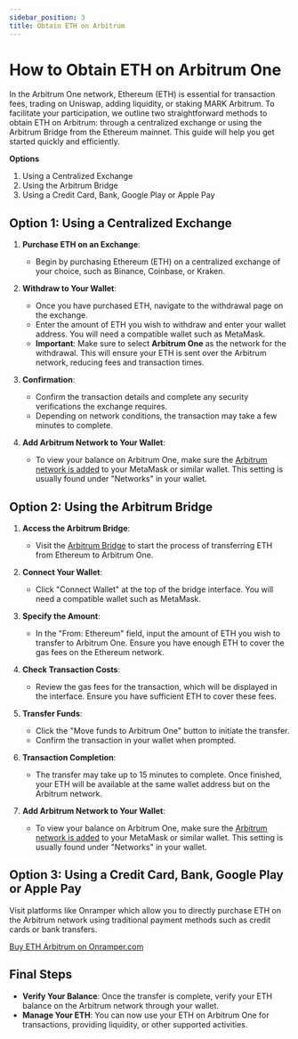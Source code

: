 ```yaml
---
sidebar_position: 3
title: Obtain ETH on Arbitrum
---
```


# How to Obtain ETH on Arbitrum One

In the Arbitrum One network, Ethereum (ETH) is essential for transaction fees, trading on Uniswap, adding liquidity, or staking MARK Arbitrum. To facilitate your participation, we outline two straightforward methods to obtain ETH on Arbitrum: through a centralized exchange or using the Arbitrum Bridge from the Ethereum mainnet. This guide will help you get started quickly and efficiently.

**Options**

1. Using a Centralized Exchange
2. Using the Arbitrum Bridge
3. Using a Credit Card, Bank, Google Play or Apple Pay

## Option 1: Using a Centralized Exchange

1. **Purchase ETH on an Exchange**:
   - Begin by purchasing Ethereum (ETH) on a centralized exchange of your choice, such as Binance, Coinbase, or Kraken.
   
2. **Withdraw to Your Wallet**:
   - Once you have purchased ETH, navigate to the withdrawal page on the exchange.
   - Enter the amount of ETH you wish to withdraw and enter your wallet address. You will need a compatible wallet such as MetaMask.
   - **Important**: Make sure to select **Arbitrum One** as the network for the withdrawal. This will ensure your ETH is sent over the Arbitrum network, reducing fees and transaction times.

3. **Confirmation**:
   - Confirm the transaction details and complete any security verifications the exchange requires.
   - Depending on network conditions, the transaction may take a few minutes to complete.

4. **Add Arbitrum Network to Your Wallet**:
   - To view your balance on Arbitrum One, make sure the [Arbitrum network is added](add-arbitrum-to-metamask.md) to your MetaMask or similar wallet. This setting is usually found under "Networks" in your wallet.

## Option 2: Using the Arbitrum Bridge

1. **Access the Arbitrum Bridge**:
   - Visit the [Arbitrum Bridge](https://bridge.arbitrum.io/?destinationChain=arbitrum-one&sourceChain=ethereum) to start the process of transferring ETH from Ethereum to Arbitrum One.

2. **Connect Your Wallet**:
   - Click "Connect Wallet" at the top of the bridge interface. You will need a compatible wallet such as MetaMask.

3. **Specify the Amount**:
   - In the "From: Ethereum" field, input the amount of ETH you wish to transfer to Arbitrum One. Ensure you have enough ETH to cover the gas fees on the Ethereum network.

4. **Check Transaction Costs**:
   - Review the gas fees for the transaction, which will be displayed in the interface. Ensure you have sufficient ETH to cover these fees.

5. **Transfer Funds**:
   - Click the "Move funds to Arbitrum One" button to initiate the transfer.
   - Confirm the transaction in your wallet when prompted.

6. **Transaction Completion**:
   - The transfer may take up to 15 minutes to complete. Once finished, your ETH will be available at the same wallet address but on the Arbitrum network.

7. **Add Arbitrum Network to Your Wallet**:
   - To view your balance on Arbitrum One, make sure the [Arbitrum network is added](add-arbitrum-to-metamask.md) to your MetaMask or similar wallet. This setting is usually found under "Networks" in your wallet.

## Option 3: Using a Credit Card, Bank, Google Play or Apple Pay

Visit platforms like Onramper which allow you to directly purchase ETH on the Arbitrum network using traditional payment methods such as credit cards or bank transfers.

[Buy ETH Arbitrum on Onramper.com](https://buy.onramper.com/?themeName=dark&containerColor=0f1729ff&primaryColor=39b6d4ff&secondaryColor=0f1729ff&cardColor=2c3342ff&primaryTextColor=ffffff&secondaryTextColor=ffffff&borderRadius=2&wgBorderRadius=1.19&mode=buy&defaultCrypto=eth_arbitrum&onlyCryptos=eth_arbitrum&onlyCryptoNetworks=arbitrum)

## Final Steps

- **Verify Your Balance**: Once the transfer is complete, verify your ETH balance on the Arbitrum network through your wallet.
- **Manage Your ETH**: You can now use your ETH on Arbitrum One for transactions, providing liquidity, or other supported activities.
